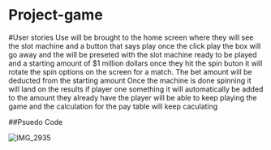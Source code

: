 # Project-game

#User stories
Use will be brought to the home screen where they will see the slot machine and a button that says play
once the click play the box will go away and the will be preseted with the slot machine ready to be played and a starting amount of $1 million dollars
once they hit the spin buton it will rotate the spin options on the screen for a match. The bet amount will be deducted from the starting amount
Once the machine is done spinning it will land on the results
if player one something it will automatically be added to the amount they already have 
the player will be able to keep playing the game and the calculation for the pay table will keep caculating

##Psuedo Code

![IMG_2935](https://user-images.githubusercontent.com/115126618/201924598-6f821b2d-4042-47cb-8315-6b042ffa08f5.jpg)
